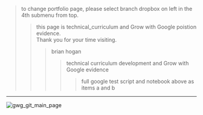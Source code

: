 > to change portfolio page, please select branch dropbox on left in the 4th submenu from top.
>> this page is technical_curriculum and Grow with Google poistion evidence.  
>> Thank you for your time visiting.  
>>> brian hogan  
>>>> technical curriculum development and Grow with Google evidence  
>>>>> full google test script and notebook above as items a and b  
------------

![gwg_git_main_page](https://user-images.githubusercontent.com/59778456/197065213-a74b7d01-9eb2-480a-9ae8-8eb88f0957ed.JPG)
